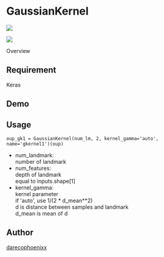 GaussianKernel
====
![](http://yunopon.sakura.ne.jp/sblo_files/wordroid/image/demo01_01.png)

![](http://yunopon.sakura.ne.jp/sblo_files/wordroid/image/demo01_02.png)

Overview


## Requirement
Keras

## Demo

## Usage
    oup_gk1 = GaussianKernel(num_lm, 2, kernel_gamma='auto', name='gkernel1')(oup)

* num_landmark:  
number of landmark
* num_features:  
depth of landmark  
equal to inputs.shape\[1]  
* kernel_gamma:  
kernel parameter  
if 'auto', use 1/(2 * d_mean**2)  
d is distance between samples and landmark  
d_mean is mean of d  

## Author
[darecophoenixx](https://github.com/darecophoenixx)
